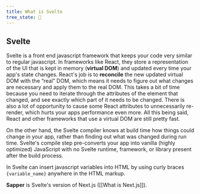 ```yaml
---
title: What is Svelte
tree_state: 🌱
---
```


## Svelte
Svelte is a front end javascript framework that keeps your code very similar to regular javascript. In frameworks like React, they store a representation of the UI that is kept in memory (**virtual DOM**) and updated every time your app's state changes. React's job is to **reconcile** the new updated virtual DOM with the “real” DOM, which means it needs to figure out what changes are necessary and apply them to the real DOM. This takes a bit of time because you need to iterate through the attributes of the element that changed, and see exactly which part of it needs to be changed. There is also a lot of opportunity to cause some React attributes to unnecessarily re-render, which hurts your apps performance even more. All this being said, React and other frameworks that use a virtual DOM are still pretty fast. 

On the other hand, the Svelte compiler knows at build time how things could change in your app, rather than finding out what was changed during run time. Svelte's compile step pre-converts your app into vanilla (highly optimized) JavaScript with no Svelte runtime, framework, or library present after the build process.

In Svelte can insert javascript variables into HTML by using curly braces `{variable_name}` anywhere in the HTML markup.

**Sapper** is Svelte's version of Next.js ([[What is Next.js]]).
